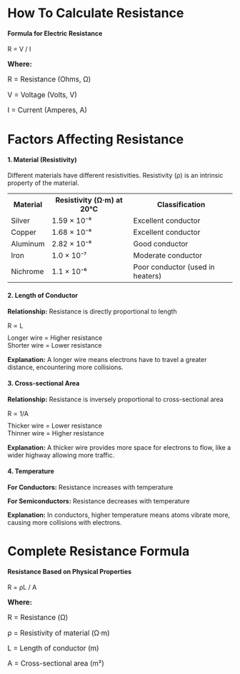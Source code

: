 # How To Calculate Resistance

<!-- <div id="resistance" class="section"> -->
<!-- <div class="module"> -->
                    
<div class="formula-box">
    <h4>Formula for Electric Resistance</h4>
    <div class="formula">R = V / I</div>
    <div style="margin-top: 15px; font-size: 1.1em;">
        <p><strong>Where:</strong></p>
        <p>R = Resistance (Ohms, Ω)</p>
        <p>V = Voltage (Volts, V)</p>
        <p>I = Current (Amperes, A)</p>
    </div>
</div>
                                    
# Factors Affecting Resistance
                    
<div class="definition-card">
    <h4>1. Material (Resistivity)</h4>
    <p>Different materials have different resistivities. Resistivity (ρ) is an intrinsic property of the material.</p>
                        
<table class="comparison-table" style="margin-top: 15px;">
    <tr>
        <th>Material</th>
        <th>Resistivity (Ω·m) at 20°C</th>
        <th>Classification</th>
    </tr>
    <tr>
        <td>Silver</td>
        <td>1.59 × 10⁻⁸</td>
        <td>Excellent conductor</td>
    </tr>
    <tr>
        <td>Copper</td>
        <td>1.68 × 10⁻⁸</td>
        <td>Excellent conductor</td>
    </tr>
    <tr>
        <td>Aluminum</td>
        <td>2.82 × 10⁻⁸</td>
        <td>Good conductor</td>
    </tr>
    <tr>
        <td>Iron</td>
        <td>1.0 × 10⁻⁷</td>
        <td>Moderate conductor</td>
    </tr>
    <tr>
        <td>Nichrome</td>
        <td>1.1 × 10⁻⁶</td>
        <td>Poor conductor (used in heaters)</td>
    </tr>
</table>
</div>
                    
<div class="definition-card">
    <h4>2. Length of Conductor</h4>
    <p><strong>Relationship:</strong> Resistance is directly proportional to length</p>
    <div class="formula-box" style="margin-top: 15px;">
        <div class="formula">R ∝ L</div>
        <p style="margin-top: 10px;">Longer wire = Higher resistance<br>Shorter wire = Lower resistance</p>
    </div>
    <p style="margin-top: 15px;"><strong>Explanation:</strong> A longer wire means electrons have to travel a greater distance, encountering more collisions.</p>
</div>
                    
<div class="definition-card">
    <h4>3. Cross-sectional Area</h4>
    <p><strong>Relationship:</strong> Resistance is inversely proportional to cross-sectional area</p>
    <div class="formula-box" style="margin-top: 15px;">
        <div class="formula">R ∝ 1/A</div>
        <p style="margin-top: 10px;">Thicker wire = Lower resistance<br>Thinner wire = Higher resistance</p>
    </div>
    <p style="margin-top: 15px;"><strong>Explanation:</strong> A thicker wire provides more space for electrons to flow, like a wider highway allowing more traffic.</p>
                    </div>
                    
<div class="definition-card">
    <h4>4. Temperature</h4>
    <p><strong>For Conductors:</strong> Resistance increases with temperature</p>
    <p><strong>For Semiconductors:</strong> Resistance decreases with temperature</p>
    <p style="margin-top: 10px;"><strong>Explanation:</strong> In conductors, higher temperature means atoms vibrate more, causing more collisions with electrons.</p>
</div>
                    
# Complete Resistance Formula

<div class="formula-box">
    <h4>Resistance Based on Physical Properties</h4>
    <div class="formula">R = ρL / A</div>
    <div style="margin-top: 15px; font-size: 1.1em;">
        <p><strong>Where:</strong></p>
        <p>R = Resistance (Ω)</p>
        <p>ρ = Resistivity of material (Ω·m)</p>
        <p>L = Length of conductor (m)</p>
        <p>A = Cross-sectional area (m²)</p>
    </div>
</div>